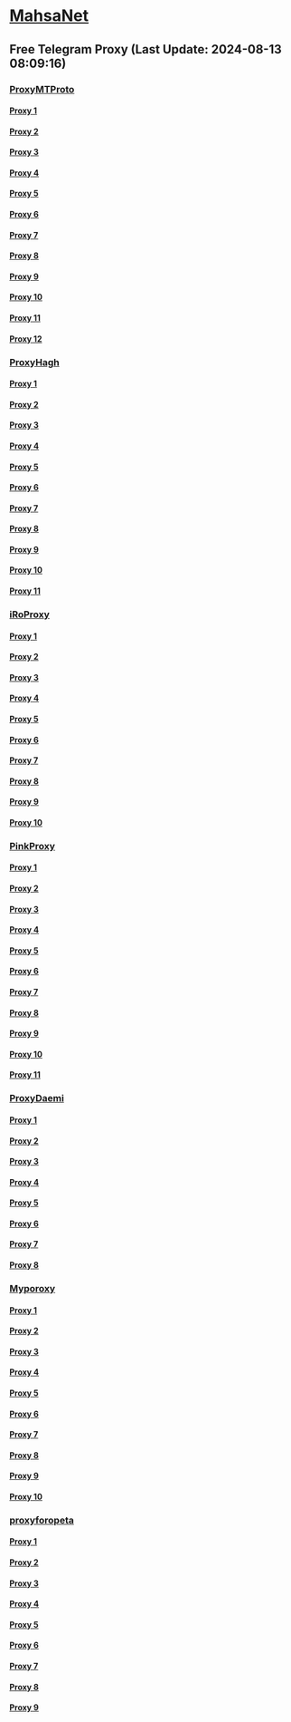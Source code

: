 
# [MahsaNet](https://t.me/mahsa_net)
## Free Telegram Proxy (Last Update: 2024-08-13 08:09:16)
### [ProxyMTProto](https://t.me/ProxyMTProto)
#### [Proxy 1](tg://proxy?server=140.233.187.21&port=12&secret=7mZge5CInMYHGdIXDLKFGWIq)
#### [Proxy 2](tg://proxy?server=140.233.187.20&port=12&secret=7lLIZ9x1mD-vS7N_kdUWTwkt)
#### [Proxy 3](tg://proxy?server=140.233.187.16&port=12&secret=7lLIZ9x1mD-vS7N_kdUWTwkt)
#### [Proxy 4](tg://proxy?server=140.233.187.18&port=12&secret=7mZge5CInMYHGdIXDLKFGWIq)
#### [Proxy 5](tg://proxy?server=140.233.187.14&port=12&secret=7mZge5CInMYHGdIXDLKFGWIq)
#### [Proxy 6](tg://proxy?server=cloudflare.com.nokia.com.co.uk.do_yo.want_to.clash_with.this.www.microsoft.com.there_is_no.place_like.localhost.www.bing.com.count_with_me.cyou.net.digikala.com.www.enamad.ir.www.google.com.bmi.again_to_fight.everyone.i_am.the_internet.ackf2rd.lat.&port=2741&secret=eeRigzNJvXrFGRMCIMJdEAPQ)
#### [Proxy 7](tg://proxy?server=140.233.187.11&port=12&secret=7lLIZ9x1mD-vS7N_kdUWTwkt)
#### [Proxy 8](tg://proxy?server=cloudflare.com.nokia.com.co.uk.do_yo.want_to.clash_with.this.www.microsoft.com.there_is_no.place_like.localhost.www.bing.com.count_with_me.cyou.net.digikala.com.www.enamad.ir.google.com.again_to_fight.everyone.i_am.the_internet.ping-4all.cfd.&port=5431&secret=eeRigzNJvXrFGRMCIMJdEAPQ)
#### [Proxy 9](tg://proxy?server=cloudflare.com.nokia.com.co.uk.do_yo.want_to.clash_with.this.www.microsoft.com.there_is_no.place_like.localhost.www.bing.com.count_with_me.cyou.net.digikala.com.www.enamad.ir.google.com.again_to_fight.everyone.i_am.the_internet.mass-ddns.cfd.&port=7443&secret=eeRigzNJvXrFGRMCIMJdEAPQ)
#### [Proxy 10](tg://proxy?server=silisco.ir.bujanpaint.com.nahalmedia.com.vo-kalaejavan.ir.boseiran.com.mosame.ir.chi-ii.ir.tstfoods.ir.phytomed.ir.zhikgallery.ir.ravaninfo.ir.rayahin.net.profduzgun.com.herisgallery.co.uk.abzarnovin.com.niloofaa.ir.makak.ir.playstationsorenabandar.shop&port=443&secret=eeda411655b684fe87abf58ec2235e28167765622e62616c652e6972)
#### [Proxy 11](tg://proxy?server=adslcell.org.irancell.irancell_yo.want_to.clash_with.this.microsoft.com.there_is_no.place_nano.localhost.bing.com.count_with_me.cyou.com.now_sudo.rm_rf.ddns.net.we_are_here.again_to_fight.with_everyone.i_am.the_internet.spirancellirancell.dns-mciaa.info.&port=443&secret=ee1603010200010001fc030386e24c3add726161682e6972)
#### [Proxy 12](tg://proxy?server=fastcell.org.irancell.irancell_yo.want_to.clash_with.this.microsoft.com.there_is_no.place_nano.localhost.bing.com.count_with_me.cyou.com.now_sudo.rm_rf.ddns.net.we_are_here.again_to_fight.with_everyone.i_am.the_internet.spirancellirancell.dns-mciaa.info.&port=443&secret=ee1603010200010001fc030386e24c3add726161682e6972)
### [ProxyHagh](https://t.me/ProxyHagh)
#### [Proxy 1](tg://proxy?server=irancell.org.irancell.irancell_yo.want_to.clash_with.this.microsoft.com.there_is_no.place_nano.localhost.bing.com.count_with_me.cyou.com.now_sudo.rm_rf.ddns.net.we_are_here.again_to_fight.with_everyone.i_am.the_internet.spirancellirancell.dns-mciaa.info.&port=443&secret=ee1603010200010001fc030386e24c3add726161682e6972)
#### [Proxy 2](tg://proxy?server=irancell.org.irancell.irancell_yo.want_to.clash_with.this.microsoft.com.there_is_no.place_nano.localhost.bing.com.count_with_me.cyou.com.now_sudo.rm_rf.ddns.net.we_are_here.again_to_fight.with_everyone.i_am.the_internet.spirancellirancell.dns-mciaa.info.&port=443&secret=ee1603010200010001fc030386e24c3add726161682e6972)
#### [Proxy 3](tg://proxy?server=irancell.org.irancell.irancell_yo.want_to.clash_with.this.microsoft.com.there_is_no.place_nano.localhost.bing.com.count_with_me.cyou.com.now_sudo.rm_rf.ddns.net.we_are_here.again_to_fight.with_everyone.i_am.the_internet.spirancellirancell.dns-mciaa.info.&port=443&secret=ee1603010200010001fc030386e24c3add726161682e6972)
#### [Proxy 4](tg://proxy?server=irancell.org.irancell.irancell_yo.want_to.clash_with.this.microsoft.com.there_is_no.place_nano.localhost.bing.com.count_with_me.cyou.com.now_sudo.rm_rf.ddns.net.we_are_here.again_to_fight.with_everyone.i_am.the_internet.spirancellirancell.dns-mciaa.info.&port=443&secret=ee1603010200010001fc030386e24c3add726161682e6972)
#### [Proxy 5](tg://proxy?server=irancell.org.irancell.irancell_yo.want_to.clash_with.this.microsoft.com.there_is_no.place_nano.localhost.bing.com.count_with_me.cyou.com.now_sudo.rm_rf.ddns.net.we_are_here.again_to_fight.with_everyone.i_am.the_internet.spirancellirancell.dns-mciaa.info.&port=443&secret=ee1603010200010001fc030386e24c3add726161682e6972)
#### [Proxy 6](tg://proxy?server=irancell.org.irancell.irancell_yo.want_to.clash_with.this.microsoft.com.there_is_no.place_nano.localhost.bing.com.count_with_me.cyou.com.now_sudo.rm_rf.ddns.net.we_are_here.again_to_fight.with_everyone.i_am.the_internet.spirancellirancell.dns-mciaa.info.&port=443&secret=ee1603010200010001fc030386e24c3add726161682e6972)
#### [Proxy 7](tg://proxy?server=irancell.org.irancell.irancell_yo.want_to.clash_with.this.microsoft.com.there_is_no.place_nano.localhost.bing.com.count_with_me.cyou.com.now_sudo.rm_rf.ddns.net.we_are_here.again_to_fight.with_everyone.i_am.the_internet.spirancellirancell.dns-mciaa.info.&port=443&secret=ee1603010200010001fc030386e24c3add726161682e6972)
#### [Proxy 8](tg://proxy?server=irancell.org.irancell.irancell_yo.want_to.clash_with.this.microsoft.com.there_is_no.place_nano.localhost.bing.com.count_with_me.cyou.com.now_sudo.rm_rf.ddns.net.we_are_here.again_to_fight.with_everyone.i_am.the_internet.spirancellirancell.dns-mciaa.info.&port=443&secret=ee1603010200010001fc030386e24c3add726161682e6972)
#### [Proxy 9](tg://proxy?server=irancell.org.irancell.irancell_yo.want_to.clash_with.this.microsoft.com.there_is_no.place_nano.localhost.bing.com.count_with_me.cyou.com.now_sudo.rm_rf.ddns.net.we_are_here.again_to_fight.with_everyone.i_am.the_internet.spirancellirancell.dns-mciaa.info.&port=443&secret=ee1603010200010001fc030386e24c3add726161682e6972)
#### [Proxy 10](tg://proxy?server=irancell.org.irancell.irancell_yo.want_to.clash_with.this.microsoft.com.there_is_no.place_nano.localhost.bing.com.count_with_me.cyou.com.now_sudo.rm_rf.ddns.net.we_are_here.again_to_fight.with_everyone.i_am.the_internet.spirancellirancell.dns-mciaa.info.&port=443&secret=ee1603010200010001fc030386e24c3add726161682e6972)
#### [Proxy 11](tg://proxy?server=irancell.org.irancell.irancell_yo.want_to.clash_with.this.microsoft.com.there_is_no.place_nano.localhost.bing.com.count_with_me.cyou.com.now_sudo.rm_rf.ddns.net.we_are_here.again_to_fight.with_everyone.i_am.the_internet.spirancellirancell.dns-mciaa.info.&port=443&secret=ee1603010200010001fc030386e24c3add726161682e6972)
### [iRoProxy](https://t.me/iRoProxy)
#### [Proxy 1](tg://proxy?server=82.153.35.75&port=3443&secret=7gggggggggggggggggggggh0cmFuc2xhdGUuZ29v)
#### [Proxy 2](tg://proxy?server=82.153.35.58&port=3443&secret=7gggggggggggggggggggggh0cmFuc2xhdGUuZ29v)
#### [Proxy 3](tg://proxy?server=82.153.35.67&port=3443&secret=7gggggggggggggggggggggh0cmFuc2xhdGUuZ29v)
#### [Proxy 4](tg://proxy?server=82.153.35.37&port=343&secret=eeRighJJvXrFGRMCIMJdCQ)
#### [Proxy 5](tg://proxy?server=82.153.35.84&port=343&secret=eeRighJJvXrFGRMCIMJdCQ)
#### [Proxy 6](tg://proxy?server=82.153.35.83&port=343&secret=eeRighJJvXrFGRMCIMJdCQ)
#### [Proxy 7](tg://proxy?server=82.153.35.79&port=343&secret=7gggggggggggggggggggggh0cmFuc2xhdGUuZ29v)
#### [Proxy 8](tg://proxy?server=82.153.35.77&port=343&secret=eeRighJJvXrFGRMCIMJdCQ)
#### [Proxy 9](tg://proxy?server=82.153.35.80&port=343&secret=7gggggggggggggggggggggh0cmFuc2xhdGUuZ29v)
#### [Proxy 10](tg://proxy?server=82.153.35.82&port=343&secret=eeRighJJvXrFGRMCIMJdCQ)
### [PinkProxy](https://t.me/PinkProxy)
#### [Proxy 1](tg://proxy?server=185.121.225.90&port=12&secret=7gggggggggggggggggggggh0cmFuc2xhdGUuZ29v)
#### [Proxy 2](tg://proxy?server=cloudflare.com.nokia.com.co.uk.do_yo.want_to.clash_with.this.www.microsoft.com.there_is_no.place_like.localhost.www.bing.com.count_with_me.cyou.net.digikala.com.www.enamad.ir.www.google.com.bmi.again_to_fight.everyone.i_am.the_internet.fordmostango.bar.&port=6550&secret=eeRigzNJvXrFGRMCIMJdEA)
#### [Proxy 3](tg://proxy?server=82.153.35.75&port=3443&secret=7gggggggggggggggggggggh0cmFuc2xhdGUuZ29v)
#### [Proxy 4](tg://proxy?server=5.161.150.194&port=77&secret=7gggggggggggggggggggggh0cmFuc2xhdGUuZ29v)
#### [Proxy 5](tg://proxy?server=5.161.131.141&port=77&secret=7gggggggggggggggggggggh0cmFuc2xhdGUuZ29v)
#### [Proxy 6](tg://proxy?server=91.107.162.211&port=12&secret=7gggggggggggggggggggggh0cmFuc2xhdGUuZ29v)
#### [Proxy 7](tg://proxy?server=5.161.131.111&port=12&secret=7gggggggggggggggggggggh0cmFuc2xhdGUuZ29v)
#### [Proxy 8](tg://proxy?server=5.161.140.98&port=12&secret=7gggggggggggggggggggggh0cmFuc2xhdGUuZ29v)
#### [Proxy 9](tg://proxy?server=185.115.161.136&port=443&secret=7gggggggggggggggggggggh0cmFuc2xhdGUuZ29v)
#### [Proxy 10](tg://proxy?server=cloudflare.com.nokia.com.co.uk.do_yo.want_to.clash_with.this.www.microsoft.com.there_is_no.place_like.localhost.www.bing.com.count_with_me.cyou.net.digikala.com.www.enamad.ir.www.google.com.again_to_fight.everyone.i_am.the_internet.chenika-moka.monster.&port=8558&secret=7gggggggggggggggggggggh0cmFuc2xhdGUuZ29v)
#### [Proxy 11](tg://proxy?server=103.161.35.187&port=888&secret=eeRighJJvXrFGRMCIMJdCQ)
### [ProxyDaemi](https://t.me/ProxyDaemi)
#### [Proxy 1](tg://proxy?server=83.229.61.41&port=583&secret=7lLIZ9x1mD-vS7N_kdUWTwkqLi0%3D)
#### [Proxy 2](tg://proxy?server=83.229.61.202&port=583&secret=7lLIZ9x1mD-vS7N_kdUWTwkqLi0%3D)
#### [Proxy 3](tg://proxy?server=65.108.148.228&port=321&secret=7rf61eWybv_Ce70ftN-9DBItcmFuc2xhdGUuZ29v)
#### [Proxy 4](tg://proxy?server=95.216.154.99&port=321&secret=7rf61eWybv_Ce70ftN-9DBItcmFuc2xhdGUuZ29v)
#### [Proxy 5](tg://proxy?server=37.27.84.101&port=321&secret=7rf61eWybv_Ce70ftN-9DBItcmFuc2xhdGUuZ29v)
#### [Proxy 6](tg://proxy?server=103.161.35.187&port=888&secret=eeRighJJvXrFGRMCIMJdCQ)
#### [Proxy 7](tg://proxy?server=frotele.com.thinkkitchen.ir.albumemo.com.maneshilam.ir.clsis-fahan.ir.hajic-o-mpani.ir.digitopkala.com.f-oodle.org.behsaz-anchoob.ir.deltawp.ir.ars-hiabon.ir.mashhadsoghat.com.cafeketab.ir.byondstereotypes.com.amirsobhan.ir.sepehrbaft.co.hojatstore.shop&port=443&secret=3dpBFlW2hP6Hq_WOwiNeKBY%3D)
#### [Proxy 8](tg://proxy?server=82.153.35.37&port=343&secret=eeRighJJvXrFGRMCIMJdCQ)
### [Myporoxy](https://t.me/Myporoxy)
#### [Proxy 1](tg://proxy?server=cloudflare.com.nokia.com.co.uk.do_yo.want_to.clash_with.this.www.microsoft.com.there_is_no.place_like.localhost.www.bing.com.count_with_me.cyou.net.digikala.com.www.enamad.ir.www.google.com.bmi.again_to_fight.everyone.i_am.the_internet.fordmostango.bar.&port=6550&secret=eeRigzNJvXrFGRMCIMJdEA)
#### [Proxy 2](tg://proxy?server=85.204.107.222&port=443&secret=7gggggggggggggggggggggh0cmFuc2xhdGUuZ29v)
#### [Proxy 3](tg://proxy?server=cloudflare.com.nokia.com.co.uk.do_yo.want_to.clash_with.this.www.microsoft.com.there_is_no.place_like.localhost.www.bing.com.count_with_me.cyou.net.digikala.com.www.enamad.ir.www.google.com.bmi.again_to_fight.everyone.i_am.the_internet.fordmostango.bar.&port=6550&secret=eeRigzNJvXrFGRMCIMJdEA)
#### [Proxy 4](tg://proxy?server=85.204.107.222&port=443&secret=7gggggggggggggggggggggh0cmFuc2xhdGUuZ29v)
#### [Proxy 5](tg://proxy?server=cloudflare.com.nokia.com.co.uk.do_yo.want_to.clash_with.this.www.microsoft.com.there_is_no.place_like.localhost.www.bing.com.count_with_me.cyou.net.digikala.com.www.enamad.ir.www.google.com.bmi.again_to_fight.everyone.i_am.the_internet.fordmostango.bar.&port=6550&secret=eeRigzNJvXrFGRMCIMJdEA)
#### [Proxy 6](tg://proxy?server=85.204.107.222&port=443&secret=7gggggggggggggggggggggh0cmFuc2xhdGUuZ29v)
#### [Proxy 7](tg://proxy?server=cloudflare.com.nokia.com.co.uk.do_yo.want_to.clash_with.this.www.microsoft.com.there_is_no.place_like.localhost.www.bing.com.count_with_me.cyou.net.digikala.com.www.enamad.ir.www.google.com.bmi.again_to_fight.everyone.i_am.the_internet.fordmostango.bar.&port=6550&secret=eeRigzNJvXrFGRMCIMJdEA)
#### [Proxy 8](tg://proxy?server=85.204.107.222&port=443&secret=7gggggggggggggggggggggh0cmFuc2xhdGUuZ29v)
#### [Proxy 9](tg://proxy?server=cloudflare.com.nokia.com.co.uk.do_yo.want_to.clash_with.this.www.microsoft.com.there_is_no.place_like.localhost.www.bing.com.count_with_me.cyou.net.digikala.com.www.enamad.ir.www.google.com.again_to_fight.everyone.i_am.the_internet.chenika-moka.monster.&port=8558&secret=7gggggggggggggggggggggh0cmFuc2xhdGUuZ29v)
#### [Proxy 10](tg://proxy?server=cloudflare.com.nokia.com.co.uk.do_yo.want_to.clash_with.this.www.microsoft.com.there_is_no.place_like.localhost.www.bing.com.count_with_me.cyou.net.digikala.com.www.enamad.ir.www.google.com.bmi.again_to_fight.everyone.i_am.the_internet.fordmostango.bar.&port=6550&secret=eeRigzNJvXrFGRMCIMJdEA)
### [proxyforopeta](https://t.me/proxyforopeta)
#### [Proxy 1](tg://proxy?server=77.232.40.86&port=3895&secret=7gAAAAAAAAAAAAAAAAAAAABjb2RleC5pcg)
#### [Proxy 2](tg://proxy?server=77.232.36.108&port=3598&secret=7gAAAAAAAAAAAAAAAAAAAABjb2RleC5pcg)
#### [Proxy 3](tg://proxy?server=185.173.39.215&port=3598&secret=7gAAAAAAAAAAAAAAAAAAAABjb2RleC5pcg)
#### [Proxy 4](tg://proxy?server=77.232.36.111&port=9835&secret=7gAAAAAAAAAAAAAAAAAAAABjb2RleC5pcg)
#### [Proxy 5](tg://proxy?server=185.173.36.99&port=44443&secret=eeRighJJvXrFGRMCIMJdCQ)
#### [Proxy 6](tg://proxy?server=www.talismanliner.info&port=443&secret=1603010200010001fc030386e24c3add)
#### [Proxy 7](tg://proxy?server=82.153.35.77&port=343&secret=eeRighJJvXrFGRMCIMJdCQ)
#### [Proxy 8](tg://proxy?server=ALIBABA.DIGIKALA.SNAPP.77.00.77.lll7.ir&port=123&secret=aqYsgm-yKUwx3TGf1kz1aQtY2RueWVrdGFuZXQuY29tZmFyYWthdi5jb212YW4ubmFqdmEuY29tAAAAAAAAAAAAAAAAAAAAAAAAAAAAAAA)
#### [Proxy 9](tg://proxy?server=79.127.239.90&port=9090&secret=FgMBAgABAAH8AwOG4kw63QtY2RueWVrdGFuZXQuY29tZmFyYWthdi5jb212YW4ubmFqdmEuY29tAAAAAAAAAAAAAAAAAAAAAAAAAAAAAAAAAAA)

    